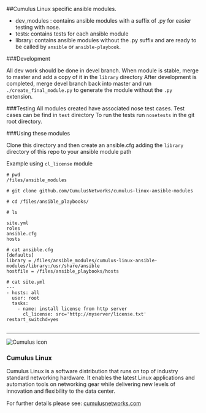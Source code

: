 ##Cumulus Linux specific ansible modules.

* dev_modules : contains ansible modules with a suffix of .py for
  easier testing with nose.
* tests: contains tests for each ansible module
* library: contains ansible modules without the .py suffix and are ready to be called by ``ansible`` or ``ansible-playbook``.

###Development

All dev work should be done in devel branch.
When module is stable, merge to master and add a copy of it in the ``library`` directory
After development is completed, merge devel branch back into master and run
``./create_final_module.py`` to generate the module without the ``.py`` extension.


###Testing
All modules created have associated nose test cases. Test cases can be find in ``test`` directory
To run the tests run ``nosetests`` in the git root directory.


###Using these modules

Clone this directory and then create an ansible.cfg adding the ``library`` directory of this
repo to your ansible module path

Example using ``cl_license`` module
```
# pwd
/files/ansible_modules

# git clone github.com/CumulusNetworks/cumulus-linux-ansible-modules

# cd /files/ansible_playbooks/

# ls

site.yml
roles
ansible.cfg
hosts

# cat ansible.cfg
[defaults]
library = /files/ansible_modules/cumulus-linux-ansible-modules/library:/usr/share/ansible
hostfile = /files/ansible_playbooks/hosts

# cat site.yml
---
- hosts: all
  user: root
  tasks:
    - name: install license from http server
      cl_license: src='http://myserver/license.txt' restart_switchd=yes
      
```


---

![Cumulus icon](http://cumulusnetworks.com/static/cumulus/img/logo_2014.png)

### Cumulus Linux

Cumulus Linux is a software distribution that runs on top of industry standard 
networking hardware. It enables the latest Linux applications and automation 
tools on networking gear while delivering new levels of innovation and 
ﬂexibility to the data center.

For further details please see: [cumulusnetworks.com](http://www.cumulusnetworks.com)
